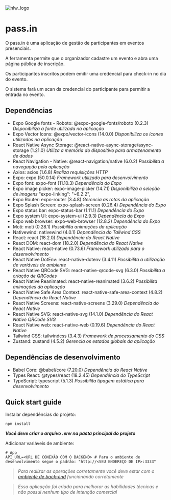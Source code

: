 ![nlw_logo](https://github.com/indianaJonathan/NLW_Unite_NodeJS/assets/22666576/0d7cf97d-ff13-4ca3-a5eb-37a62920ac5c)

# pass.in
O pass.in é uma aplicação de gestão de participantes em eventos presenciais.

A ferramenta permite que o organizador cadastre um evento e abra uma página pública de inscrição.

Os participantes inscritos podem emitir uma credencial para check-in no dia do evento.

O sistema fará um scan da credencial do participante para permitir a entrada no evento.

## Dependências
- Expo Google fonts - Roboto: @expo-google-fonts/roboto (0.2.3) *Disponibiliza a fonte utilizada na aplicação*
- Expo Vector Icons: @expo/vector-icons (14.0.0) *Disponibiliza os ícones utilizados na aplicação*
- React Native Async Storage: @react-native-async-storage/async-storage (1.21.0) *Utiliza a memória do dispositivo para armazenamento de dados*
- React Navigation - Native: @react-navigation/native (6.0.2) *Possibilita a navegação pela aplicação*
- Axios: axios (1.6.8) *Realiza requisições HTTP*
- Expo: expo (50.0.14) *Framework utilizado para desenvolvimento*
- Expo font: expo-font (11.10.3) *Dependência do Expo*
- Expo image picker: expo-image-picker (14.7.1) *Disponibiliza a seleção de imagens*
    "expo-linking": "~6.2.2",
- Expo Router: expo-router (3.4.8) *Gerencia as rotas da aplicação*
- Expo Splash Screen: expo-splash-screen (0.26.4) *Dependência do Expo*
- Expo status bar: expo-status-bar (1.11.1) *Dependência do Expo*
- Expo system UI: expo-system-ui (2.9.3) *Dependência do Expo*
- Expo web browser: expo-web-browser (12.8.2) *Dependência do Expo*
- Moti: moti (0.28.1) *Possibilita animações da aplicação*
- Nativewind: nativewind (4.0.1) *Dependência do Tailwind CSS*
- React: react (18.2.0) *Dependência do React Native*
- React DOM: react-dom (18.2.0) *Dependência do React Native*
- React Native: react-native (0.73.6) *Framework utilizado para o desenvolvimento*
- React Native DotEnv: react-native-dotenv (3.4.11) *Possibilita a utilização de variáveis de ambiente*
- React Native QRCode SVG: react-native-qrcode-svg (6.3.0) *Possibilita a criação de QRCodes*
- React Native Reanimated: react-native-reanimated (3.6.2) *Possibilita animações da aplicação*
- React Native Safe Area Context: react-native-safe-area-context (4.8.2) *Dependência do React Native*
- React Native Screens: react-native-screens (3.29.0) *Dependência do React Native*
- React Native SVG: react-native-svg (14.1.0) *Dependência do React Native QRCode SVG*
- React Native web: react-native-web (0.19.6) *Dependência do React Native*
- Tailwind CSS: tailwindcss (3.4.3) *Framework de processamento do CSS*
- Zustand: zustand (4.5.2) *Gerencia os estados globais da aplicação*

## Dependências de desenvolvimento
- Babel Core: @babel/core (7.20.0) *Dependência do React Native*
- Types React: @types/react (18.2.45) *Dependência do TypeScript*
- TypeScript: typescript (5.1.3) *Possibilita tipagem estática para desenvolvimento*

## Quick start guide

Instalar dependências do projeto:
```
npm install
```

***Você deve criar o arquivo .env na pasta principal do projeto***

Adicionar variáveis de ambiente:
```
# App
API_URL=<URL DE CONEXÃO COM O BACKEND> # Para o ambiente de desenvolvimento segue o padrão: "http://<SEU ENDEREÇO DE IP>:3333"
```

> *Para realizar as operações corretamente você deve estar com o [ambiente de back-end](https://github.com/indianaJonathan/NLW_Unite_NodeJS) funcionando corretamente*

> *Essa aplicação foi criada para melhorar as habilidades técnicas e não possui nenhum tipo de intenção comercial*
